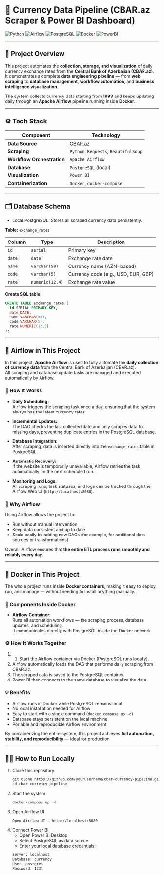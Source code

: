 # 💱 Currency Data Pipeline (CBAR.az Scraper & Power BI Dashboard)

![Python](https://img.shields.io/badge/Python-3.12-blue)
![Airflow](https://img.shields.io/badge/Airflow-Automation-orange)
![PostgreSQL](https://img.shields.io/badge/PostgreSQL-Database-blue)
![Docker](https://img.shields.io/badge/Docker-Containerization-lightblue)
![PowerBI](https://img.shields.io/badge/PowerBI-Visualization-yellow)

---

## 📘 Project Overview
This project automates the **collection, storage, and visualization** of daily currency exchange rates from the **Central Bank of Azerbaijan (CBAR.az)**.  
It demonstrates a complete **data engineering pipeline** — from **web scraping** to **database management**, **workflow automation**, and **business intelligence visualization**.

The system collects currency data starting from **1993** and keeps updating daily through an **Apache Airflow** pipeline running inside **Docker**.

---

## ⚙️ Tech Stack

| Component | Technology |
|------------|-------------|
| **Data Source** | [CBAR.az](https://www.cbar.az) |
| **Scraping** | `Python`, `Requests`, `BeautifulSoup` |
| **Workflow Orchestration** | `Apache Airflow` |
| **Database** | `PostgreSQL` (local) |
| **Visualization** | `Power BI` |
| **Containerization** | `Docker`, `docker-compose` |

---

## 🗂️ Database Schema

- Local PostgreSQL: Stores all scraped currency data persistently.

**Table:** `exchange_rates`

| Column | Type | Description |
|---------|------|-------------|
| `id` | `serial` | Primary key |
| `date` | `date` | Exchange rate date |
| `name` | `varchar(50)` | Currency name (AZN-based) |
| `code` | `varchar(5)` | Currency code (e.g., USD, EUR, GBP) |
| `rate` | `numeric(12,4)` | Exchange rate value |

**Create SQL table:**
```sql
CREATE TABLE exchange_rates (
  id SERIAL PRIMARY KEY,
  date DATE,
  name VARCHAR(50),
  code VARCHAR(5),
  rate NUMERIC(12,5)
);
```

---

## 🚀 Airflow in This Project

In this project, **Apache Airflow** is used to fully automate the **daily collection of currency data** from the Central Bank of Azerbaijan (CBAR.az).  
All scraping and database update tasks are managed and executed automatically by Airflow.

### 🔁 How It Works
- **Daily Scheduling:**  
  Airflow triggers the scraping task once a day, ensuring that the system always has the latest currency rates.
  
- **Incremental Updates:**  
  The DAG checks the last collected date and only scrapes data for missing days, preventing duplicate entries in the PostgreSQL database.
  
- **Database Integration:**  
  After scraping, data is inserted directly into the `exchange_rates` table in PostgreSQL.
  
- **Automatic Recovery:**  
  If the website is temporarily unavailable, Airflow retries the task automatically on the next scheduled run.
  
- **Monitoring and Logs:**  
  All scraping runs, task statuses, and logs can be tracked through the Airflow Web UI (`http://localhost:8080`).

### 🧠 Why Airflow
Using Airflow allows the project to:
- Run without manual intervention  
- Keep data consistent and up to date  
- Scale easily by adding new DAGs (for example, for additional data sources or transformations)

Overall, Airflow ensures that **the entire ETL process runs smoothly and reliably every day**.

---

## 🐳 Docker in This Project

The whole project runs inside **Docker containers**, making it easy to deploy, run, and manage — without needing to install anything manually.

### 🧩 Components Inside Docker  
- **Airflow Container:**  
  Runs all automation workflows — the scraping process, database updates, and scheduling.  
  It communicates directly with PostgreSQL inside the Docker network.

### ⚙️ How It Works Together
1. 1. Start the Airflow container via Docker (PostgreSQL runs locally).  
2. Airflow automatically loads the DAG that performs daily scraping from CBAR.az.  
3. The scraped data is saved to the PostgreSQL container.  
4. Power BI then connects to the same database to visualize the data.

### 💡 Benefits
- Airflow runs in Docker while PostgreSQL remains local  
- No local installation needed for Airflow  
- Easy to start with a single command (`docker-compose up -d`)  
- Database stays persistent on the local machine  
- Portable and reproducible Airflow environment

By containerizing the entire system, this project achieves **full automation, stability, and reproducibility** — ideal for production

---

## 🧑‍💻 How to Run Locally
1. Clone this repository  
   ```bash
   git clone https://github.com/yourusername/cbar-currency-pipeline.git
   cd cbar-currency-pipeline

2. Start the system
   ```bash
   docker-compose up -d

4. Open Airflow UI
   ```bash
   Open Airflow UI → http://localhost:8080

5.  Connect Power BI
    - Open Power BI Desktop
    - Select PostgreSQL as data source
    - Enter your local database credentials:
    ```bash
    Server: localhost
    Database: currency
    User: postgres
    Password: 1234
